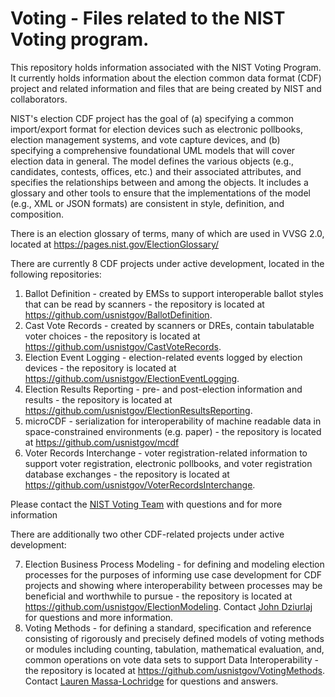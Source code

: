 # Voting - Files related to the NIST Voting program.

This repository holds information associated with the NIST Voting Program.  It currently holds information about the election common data format (CDF) project and related information and files that are being created by NIST and collaborators.

NIST's election CDF project has the goal of (a) specifying a common import/export format for election devices such as electronic pollbooks, election management systems, and vote capture devices, and (b) specifying a comprehensive foundational UML models that will cover election data in general.  The model defines the various objects (e.g., candidates, contests, offices, etc.) and their associated attributes, and specifies the relationships between and among the objects.  It includes a glossary and other tools to ensure that the implementations of the model (e.g., XML or JSON formats) are consistent in style, definition, and composition.

There is an election glossary of terms, many of which are used in VVSG 2.0, located at https://pages.nist.gov/ElectionGlossary/

There are currently 8 CDF projects under active development, located in the following repositories:

1. Ballot Definition - created by EMSs to support interoperable ballot styles that can be read by scanners - the repository is located at https://github.com/usnistgov/BallotDefinition.
2. Cast Vote Records - created by scanners or DREs, contain tabulatable voter choices - the repository is located at https://github.com/usnistgov/CastVoteRecords.
3. Election Event Logging - election-related events logged by election devices - the repository is located at https://github.com/usnistgov/ElectionEventLogging.
4. Election Results Reporting - pre- and post-election information and results - the repository is located at https://github.com/usnistgov/ElectionResultsReporting.
5. microCDF - serialization for interoperability of machine readable data in space-constrained environments (e.g. paper) - the repository is located at https://github.com/usnistgov/mcdf
6. Voter Records Interchange - voter registration-related information to support voter registration, electronic pollbooks, and voter registration database exchanges - the repository is located at https://github.com/usnistgov/VoterRecordsInterchange.

Please contact the [NIST Voting Team](mailto:voting@nist.gov) with questions and for more information

There are additionally two other CDF-related projects under active development:

7. Election Business Process Modeling - for defining and modeling election processes for the purposes of informing use case development for CDF projects and showing where interoperability between processes may be beneficial and worthwhile to pursue - the repository is located at https://github.com/usnistgov/ElectionModeling. Contact [John Dziurlaj](mailto:john@turnout.rocks) for questions and more information.
8. Voting Methods - for defining a standard, specification and reference consisting of rigorously and precisely defined models of voting methods or modules including counting, tabulation, mathematical evaluation, and, common operations on vote data sets to support Data Interoperability - the repository is located at https://github.com/usnistgov/VotingMethods. Contact [Lauren Massa-Lochridge](mailto:lauren.massa.lochridge.sf@gmail.com) for questions and answers.
